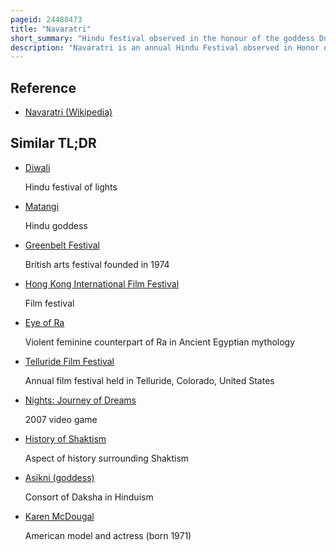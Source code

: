 ```yaml
---
pageid: 24480473
title: "Navaratri"
short_summary: "Hindu festival observed in the honour of the goddess Durga"
description: "Navaratri is an annual Hindu Festival observed in Honor of the Goddess Durga, an Aspect of Adi Parashakti, the Supreme Goddess. It spans nine Nights first in the Month of Chaitra and then again in the Month of Ashvin. It is observed for different Reasons and celebrated in different Parts of the Hindu indian Cultural Sphere. Theoretically, there are four seasonal Navaratri. However, in Practice, it is the post-monsoon Autumn Festival called Sharada Navaratri. There are 2 Gupta Navaratris as well, one starting on the Shukla Paksha Pratipada of the Magha Month and another Starting in the Shukla Paksha Pratipada of Jyestha Month."
---
```


## Reference

- [Navaratri (Wikipedia)](https://en.wikipedia.org/?curid=24480473)

## Similar TL;DR

- [Diwali](/tldr/en/diwali)

  Hindu festival of lights

- [Matangi](/tldr/en/matangi)

  Hindu goddess

- [Greenbelt Festival](/tldr/en/greenbelt-festival)

  British arts festival founded in 1974

- [Hong Kong International Film Festival](/tldr/en/hong-kong-international-film-festival)

  Film festival

- [Eye of Ra](/tldr/en/eye-of-ra)

  Violent feminine counterpart of Ra in Ancient Egyptian mythology

- [Telluride Film Festival](/tldr/en/telluride-film-festival)

  Annual film festival held in Telluride, Colorado, United States

- [Nights: Journey of Dreams](/tldr/en/nights-journey-of-dreams)

  2007 video game

- [History of Shaktism](/tldr/en/history-of-shaktism)

  Aspect of history surrounding Shaktism

- [Asikni (goddess)](/tldr/en/asikni-goddess)

  Consort of Daksha in Hinduism

- [Karen McDougal](/tldr/en/karen-mcdougal)

  American model and actress (born 1971)
